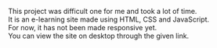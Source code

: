 This project was difficult one for me and took a lot of time. <br>
It is an e-learning site made using HTML, CSS and JavaScript. <br>
For now, it has not been made responsive yet. <br>
You can view the site on desktop through the given link. <br>
